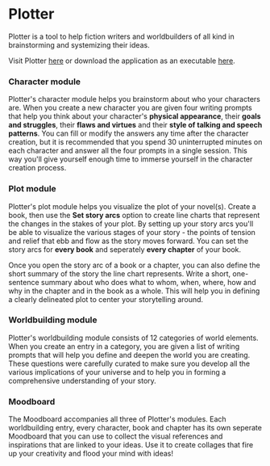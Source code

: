 # Plotter

Plotter is a tool to help fiction writers and worldbuilders of all kind in brainstorming and systemizing their ideas.

Visit Plotter [here](https://plotter-f6b18.web.app/) or download the application as an executable [here](https://github.com/merewif/plotter/releases/tag/v1.0.0).

### Character module

Plotter's character module helps you brainstorm about who your characters are. When you create a new character you are given four writing prompts that help you think about your character's **physical appearance**, their **goals and struggles**, their **flaws and virtues** and their **style of talking and speech patterns**. You can fill or modify the answers any time after the character creation, but it is recommended that you spend 30 uninterrupted minutes on each character and answer all the four prompts in a single session. This way you'll give yourself enough time to immerse yourself in the character creation process.

### Plot module

Plotter's plot module helps you visualize the plot of your novel(s). Create a book, then use the **Set story arcs** option to create line charts that represent the changes in the stakes of your plot. By setting up your story arcs you'll be able to visualize the various stages of your story - the points of tension and relief that ebb and flow as the story moves forward. You can set the story arcs for **every book** and seperately **every chapter** of your book.

Once you open the story arc of a book or a chapter, you can also define the short summary of the story the line chart represents. Write a short, one-sentence summary about who does what to whom, when, where, how and why in the chapter and in the book as a whole. This will help you in defining a clearly delineated plot to center your storytelling around.

### Worldbuilding module

Plotter's worldbuilding module consists of 12 categories of world elements. When you create an entry in a category, you are given a list of writing prompts that will help you define and deepen the world you are creating. These questions were carefully curated to make sure you develop all the various implications of your universe and to help you in forming a comprehensive understanding of your story.

### Moodboard

The Moodboard accompanies all three of Plotter's modules. Each worldbuilding entry, every character, book and chapter has its own seperate Moodboard that you can use to collect the visual references and inspirations that are linked to your ideas. Use it to create collages that fire up your creativity and flood your mind with ideas!
